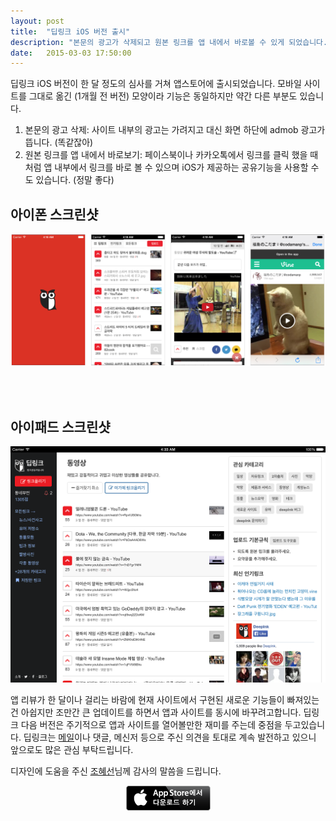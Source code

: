 ```yaml
---
layout: post
title:  "딥링크 iOS 버전 출시"
description: "본문의 광고가 삭제되고 원본 링크를 앱 내에서 바로볼 수 있게 되었습니다."
date:   2015-03-03 17:50:00
---
```


딥링크 iOS 버전이 한 달 정도의 심사를 거쳐 앱스토어에 출시되었습니다. 모바일 사이트를 그대로 옮긴 (1개월 전 버전) 모양이라 기능은 동일하지만 약간 다른 부분도 있습니다. 

1. 본문의 광고 삭제: 사이트 내부의 광고는 가려지고 대신 화면 하단에 admob 광고가 뜹니다. (똑같잖아)
2. 원본 링크를 앱 내에서 바로보기: 페이스북이나 카카오톡에서 링크를 클릭 했을 때 처럼 앱 내부에서 링크를 바로 볼 수 있으며 iOS가 제공하는 공유기능을 사용할 수도 있습니다. (정말 좋다)

## 아이폰 스크린샷
![아이폰 스크린샷](/assets/images/iphonescreenshot.png)

<br><br>
## 아이패드 스크린샷
![아이패드 스크린샷](/assets/images/ipadscreenshot.png)


앱 리뷰가 한 달이나 걸리는 바람에 현재 사이트에서 구현된 새로운 기능들이 빠져있는 건 아쉽지만 조만간 큰 업데이트를 하면서 앱과 사이트를 동시에 바꾸려고합니다. 딥링크 다음 버전은 주기적으로 앱과 사이트를 열어볼만한 재미를 주는데 중점을 두고있습니다. 딥링크는 [메일](mailto:yourfriends@deeplnk.com)이나 댓글, 메신저 등으로 주신 의견을 토대로 계속 발전하고 있으니 앞으로도 많은 관심 부탁드립니다. 

디자인에 도움을 주신 [조혜선](http://www.chohyesun.com/)님께 감사의 말씀을 드립니다. 

<a href="https://itunes.apple.com/kr/app/diblingkeu-yumeo-nyuseu-keomyuniti/id965644733?l=ko&ls=1&mt=8" target="_blank"><img style="display: block;margin-left: auto;margin-right: auto;" src="/assets/images/Download_on_the_App_Store_Badge_KR_135x40.png"></a>

